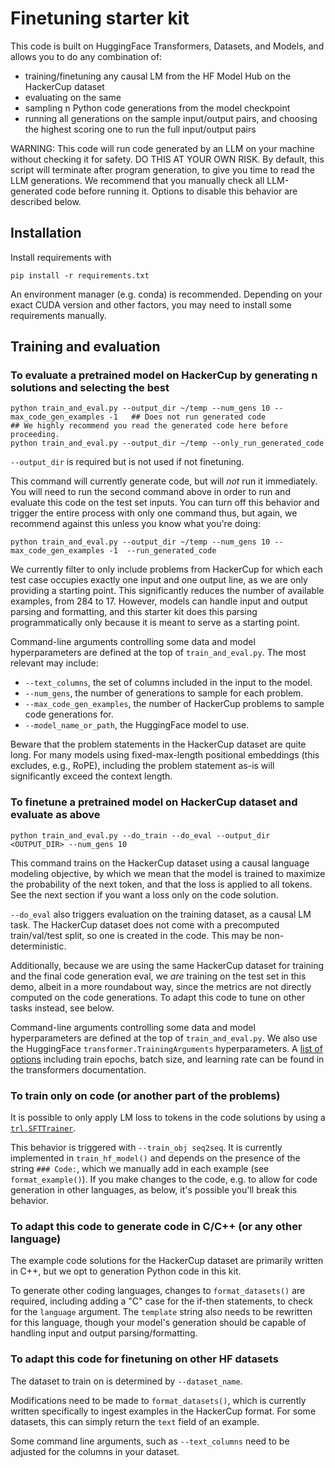 # Finetuning starter kit

This code is built on HuggingFace Transformers, Datasets, and Models, and allows you to do any combination of:
- training/finetuning any causal LM from the HF Model Hub on the HackerCup dataset
- evaluating on the same
- sampling n Python code generations from the model checkpoint
- running all generations on the sample input/output pairs, and choosing the highest scoring one to run the full input/output pairs

WARNING: This code will run code generated by an LLM on your machine without checking it for safety. DO THIS AT YOUR OWN RISK. By default, this script will terminate after program generation, to give you time to read the LLM generations. We recommend that you manually check all LLM-generated code before running it. Options to disable this behavior are described below.

## Installation

Install requirements with
```
pip install -r requirements.txt
```
An environment manager (e.g. conda) is recommended. Depending on your exact CUDA version and other factors, you may need to install some requirements manually.

## Training and evaluation

### To evaluate a pretrained model on HackerCup by generating n solutions and selecting the best

```
python train_and_eval.py --output_dir ~/temp --num_gens 10 --max_code_gen_examples -1   ## Does not run generated code
## We highly recommend you read the generated code here before proceeding.
python train_and_eval.py --output_dir ~/temp --only_run_generated_code 
```
`--output_dir` is required but is not used if not finetuning.

This command will currently generate code, but will *not* run it immediately. You will need to run the second command above in order to run and evaluate this code on the test set inputs. You can turn off this behavior and trigger the entire process with only one command thus, but again, we recommend against this unless you know what you're doing:

```
python train_and_eval.py --output_dir ~/temp --num_gens 10 --max_code_gen_examples -1  --run_generated_code 
```

We currently filter to only include problems from HackerCup for which each test case occupies
exactly one input and one output line, as we are only providing a starting point. This significantly
reduces the number of available examples, from 284 to 17. However, models can handle input and output parsing and formatting, and this starter kit does this parsing programmatically only because it is meant to serve as a starting point.

Command-line arguments controlling some data and model hyperparameters are defined at the top of
`train_and_eval.py`. The most relevant may include:
-  `--text_columns`, the set of columns included in the input to the model.
-  `--num_gens`, the number of generations to sample for each problem.
-  `--max_code_gen_examples`, the number of HackerCup problems to sample code generations for.
-  `--model_name_or_path`, the HuggingFace model to use. 

Beware that the problem statements in the HackerCup dataset are quite long. For many models using fixed-max-length positional embeddings (this excludes, e.g., RoPE), including the problem statement as-is will significantly exceed the context length.

### To finetune a pretrained model on HackerCup dataset and evaluate as above

```
python train_and_eval.py --do_train --do_eval --output_dir <OUTPUT_DIR> --num_gens 10
```
This command trains on the HackerCup dataset using a causal language modeling objective, by which we mean
that the model is trained to maximize the probability of the next token, and that the loss is applied to
all tokens. See the next section if you want a loss only on the code solution.

`--do_eval` also triggers evaluation on the training dataset, as a causal LM task. The HackerCup dataset
does not come with a precomputed train/val/test split, so one is created in the code. This may be non-deterministic.

Additionally, because we are using the same HackerCup dataset for training and the final code generation eval,
we *are* training on the test set in this demo, albeit in a more roundabout way, since the metrics are not directly computed on the code generations. To adapt this code to tune on other tasks instead, see below.

Command-line arguments controlling some data and model hyperparameters are defined at the top of
`train_and_eval.py`. We also use the HuggingFace `transformer.TrainingArguments` hyperparameters. A 
[list of options](https://huggingface.co/docs/transformers/en/main_classes/trainer#transformers.TrainingArguments)
including train epochs, batch size, and learning rate can be found in the transformers documentation.


### To train only on code (or another part of the problems)

It is possible to only apply LM loss to tokens in the code solutions by using a
[`trl.SFTTrainer`](https://huggingface.co/docs/trl/main/en/sft_trainer#trl.SFTTrainer).

This behavior is triggered with `--train_obj seq2seq`. It is currently implemented in `train_hf_model()` and depends on the presence of the string `### Code:`, which we manually add in each example (see `format_example()`). If you make changes to the code, e.g. to allow for code generation in other languages, as below, it's possible you'll break this behavior.

### To adapt this code to generate code in C/C++ (or any other language)

The example code solutions for the HackerCup dataset are primarily written in C++, but we opt to generation
Python code in this kit.

To generate other coding languages, changes to `format_datasets()` are required,
including adding a "C" case for the if-then statements, to check for the `language` argument.
The `template` string also needs to be rewritten for this language, though
your model's generation should be capable of handling input and output parsing/formatting.

### To adapt this code for finetuning on other HF datasets

The dataset to train on is determined by `--dataset_name`.

Modifications need to be made to `format_datasets()`, which is currently written
specifically to ingest examples in the HackerCup format. For some datasets, this can
simply return the `text` field of an example.

Some command line arguments, such as `--text_columns` need to be adjusted for the columns in your dataset.